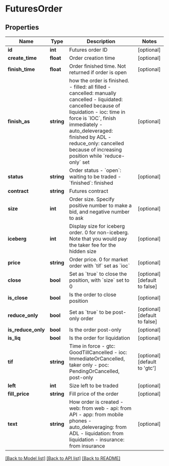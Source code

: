 # FuturesOrder

## Properties
Name | Type | Description | Notes
------------ | ------------- | ------------- | -------------
**id** | **int** | Futures order ID | [optional] 
**create_time** | **float** | Order creation time | [optional] 
**finish_time** | **float** | Order finished time. Not returned if order is open | [optional] 
**finish_as** | **string** | how the order is finished.  - filled: all filled - cancelled: manually cancelled - liquidated: cancelled because of liquidation - ioc: time in force is &#x60;IOC&#x60;, finish immediately - auto_deleveraged: finished by ADL - reduce_only: cancelled because of increasing position while &#x60;reduce-only&#x60; set | [optional] 
**status** | **string** | Order status  - &#x60;open&#x60;: waiting to be traded - &#x60;finished&#x60;: finished | [optional] 
**contract** | **string** | Futures contract | 
**size** | **int** | Order size. Specify positive number to make a bid, and negative number to ask | [optional] 
**iceberg** | **int** | Display size for iceberg order. 0 for non-iceberg. Note that you would pay the taker fee for the hidden size | [optional] 
**price** | **string** | Order price. 0 for market order with &#x60;tif&#x60; set as &#x60;ioc&#x60; | [optional] 
**close** | **bool** | Set as &#x60;true&#x60; to close the position, with &#x60;size&#x60; set to 0 | [optional] [default to false]
**is_close** | **bool** | Is the order to close position | [optional] 
**reduce_only** | **bool** | Set as &#x60;true&#x60; to be post-only order | [optional] [default to false]
**is_reduce_only** | **bool** | Is the order post-only | [optional] 
**is_liq** | **bool** | Is the order for liquidation | [optional] 
**tif** | **string** | Time in force  - gtc: GoodTillCancelled - ioc: ImmediateOrCancelled, taker only - poc: PendingOrCancelled, post-only | [optional] [default to 'gtc']
**left** | **int** | Size left to be traded | [optional] 
**fill_price** | **string** | Fill price of the order | [optional] 
**text** | **string** | How order is created  - web: from web - api: from API - app: from mobile phones - auto_deleveraging: from ADL - liquidation: from liquidation - insurance: from insurance | [optional] 

[[Back to Model list]](../README.md#documentation-for-models) [[Back to API list]](../README.md#documentation-for-api-endpoints) [[Back to README]](../README.md)


